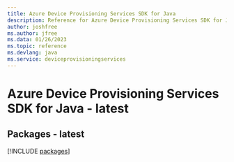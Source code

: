 ```yaml
---
title: Azure Device Provisioning Services SDK for Java
description: Reference for Azure Device Provisioning Services SDK for Java
author: joshfree
ms.author: jfree
ms.data: 01/26/2023
ms.topic: reference
ms.devlang: java
ms.service: deviceprovisioningservices
---
```

# Azure Device Provisioning Services SDK for Java - latest
## Packages - latest
[!INCLUDE [packages](device-provisioning-services-index.md)]